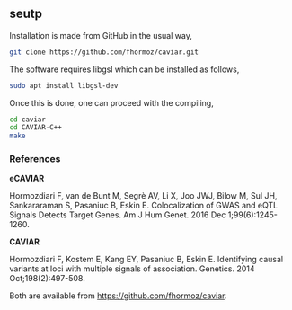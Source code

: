 ## seutp

Installation is made from GitHub in the usual way,
```bash
git clone https://github.com/fhormoz/caviar.git
```

The software requires libgsl which can be installed as follows,
```bash
sudo apt install libgsl-dev
```

Once this is done, one can proceed with the compiling,
```bash
cd caviar
cd CAVIAR-C++
make
```

### References

**eCAVIAR**

Hormozdiari F, van de Bunt M, Segrè AV, Li X, Joo JWJ, Bilow M, Sul JH, Sankararaman S, Pasaniuc B, Eskin E.
Colocalization of GWAS and eQTL Signals Detects Target Genes.
Am J Hum Genet. 2016 Dec 1;99(6):1245-1260.

**CAVIAR**

Hormozdiari F, Kostem E, Kang EY, Pasaniuc B, Eskin E.
Identifying causal variants at loci with multiple signals of association.
Genetics. 2014 Oct;198(2):497-508.

Both are available from https://github.com/fhormoz/caviar.

